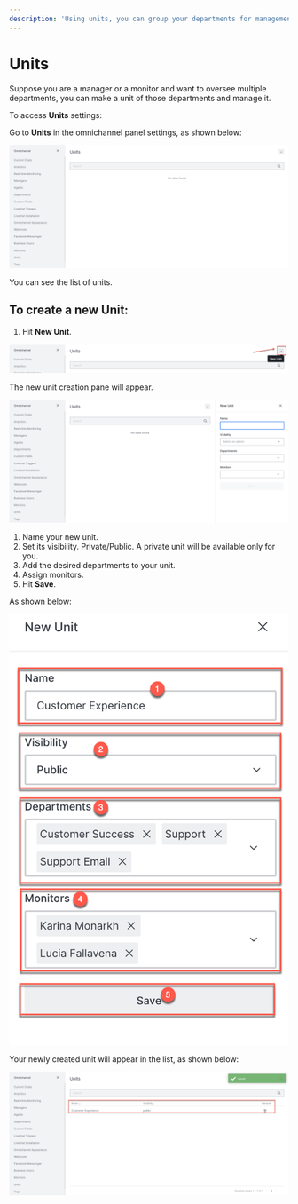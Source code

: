 ```yaml
---
description: 'Using units, you can group your departments for management purposes.'
---
```


# Units

Suppose you are a manager or a monitor and want to oversee multiple departments, you can make a unit of those departments and manage it.

To access **Units** settings:

Go to **Units** in the omnichannel panel settings, as shown below:

![](../../../.gitbook/assets/0%20%2813%29.png)

You can see the list of units.

## To create a new Unit:

1. Hit **New Unit**.

![](../../../.gitbook/assets/1%20%2812%29.png)

The new unit creation pane will appear.

![](../../../.gitbook/assets/2%20%2811%29.png)

1. Name your new unit.
2. Set its visibility. Private/Public. A private unit will be available only for you.
3. Add the desired departments to your unit.
4. Assign monitors.
5. Hit **Save**.

As shown below:

![](../../../.gitbook/assets/3%20%2812%29.png)

Your newly created unit will appear in the list, as shown below:

![](../../../.gitbook/assets/4%20%2812%29.png)

